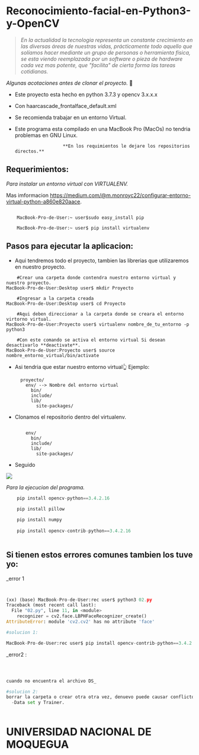 

# Reconocimiento-facial-en-Python3-y-OpenCV


> _En la actualidad la tecnologia representa un constante crecimiento en las diversas áreas de nuestras vidas, prácticamente todo aquello que solíamos hacer mediante un grupo de personas o herramienta física, se esta viendo reemplazada por un software o pieza de hardware cada vez mas potente, que "facilita" de cierta forma las tareas cotidianas._

_Algunas acotaciones antes de clonar el proyecto._ 🚀

- Este proyecto esta hecho en python 3.7.3 y opencv 3.x.x.x
- Con haarcascade_frontalface_default.xml
- Se recomienda trabajar en un entorno Virtual.
- Este programa esta compilado en una MacBook Pro (MacOs) no tendria problemas en GNU Linux.

                        **En los requimientos le dejare los repositorios directos.**


## Requerimientos:

  _Para instalar un entorno virtual con VIRTUALENV._
  
  Mas imformacion https://medium.com/@m.monroyc22/configurar-entorno-virtual-python-a860e820aace.
  
```console

    MacBook-Pro-de-User:~ user$sudo easy_install pip
  
    MacBook-Pro-de-User:~ user$ pip install virtualenv
```

## Pasos para ejecutar la aplicacion:

- Aqui tendremos todo el proyecto, tambien las librerias que utilizaremos en nuestro proyecto.

```console
    #Crear una carpeta donde contendra nuestro entorno virtual y nuestro proyecto.
MacBook-Pro-de-User:Desktop user$ mkdir Proyecto

    #Ingresar a la carpeta creada
MacBook-Pro-de-User:Desktop user$ cd Proyecto

    #Aqui deben direccionar a la carpeta donde se creara el entorno virtorno virtual. 
MacBook-Pro-de-User:Proyecto user$ virtualenv nombre_de_tu_entorno -p python3
  
    #Con este comando se activa el entorno virtual Si desean desactivarlo **deactivate**.
MacBook-Pro-de-User:Proyecto user$ source nombre_entorno_virtual/bin/activate 
```

- Asi tendria que estar nuestro entorno virtual👆
  Ejemplo:
  ```
    proyecto/
      env/ --> Nombre del entorno virtual
        bin/
        include/
        lib/
          site-packages/
   ```     
  
- Clonamos el repositorio dentro del virtualenv.

  ```
  
      env/
        bin/
        include/
        lib/
          site-packages/
   ```     





- Seguido 

![](../header.png)

  _Para la ejecucion del programa._

```python
    pip install opencv-python==3.4.2.16
  
    pip install pillow

    pip install numpy
  
    pip install opencv-contrib-python==3.4.2.16
  
```


































## Si tienen estos errores comunes tambien los tuve yo:

_error 1

```python


(xx) (base) MacBook-Pro-de-User:rec user$ python3 02.py
Traceback (most recent call last):
  File "02.py", line 11, in <module>
    recognizer = cv2.face.LBPHFaceRecognizer_create()
AttributeError: module 'cv2.cv2' has no attribute 'face'

#solucion 1:

MacBook-Pro-de-User:rec user$ pip install opencv-contrib-python==3.4.2.16

```
_error2 :

```python



cuando no encuentra el archivo DS_

#solucion 2:
borrar la carpeta o crear otra otra vez, denuevo puede causar conflicto: 
  -Data set y Trainer.
  
```
  
  
  
  
  # UNIVERSIDAD NACIONAL DE MOQUEGUA #
  







